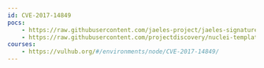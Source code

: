 ```yaml
---
id: CVE-2017-14849
pocs:
    - https://raw.githubusercontent.com/jaeles-project/jaeles-signatures/master/cves/nodejs-path-traversal-cve-2017-14849.yaml
    - https://raw.githubusercontent.com/projectdiscovery/nuclei-templates/master/cves/CVE-2017-14849.yaml
courses:
    - https://vulhub.org/#/environments/node/CVE-2017-14849/
---
```

